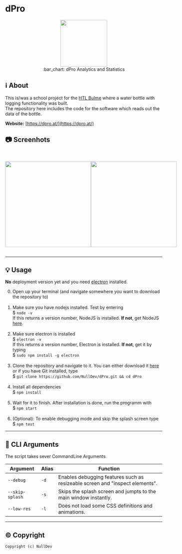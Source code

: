 # dPro

<p align="center">
<img height="150" width="auto" src="https://raw.githubusercontent.com/NullDev/dPro/master/src/icon/icon-full.png" /><br>
:bar_chart: dPro Analytics and Statistics
</p>

## :information_source: About

This is/was a school project for the [HTL Bulme](http://bulme.at) where a water bottle with logging functionality was built. <br>
The repository here includes the code for the software which reads out the data of the bottle. 

**Website:** [https://dpro.at/](https://dpro.at/)

## :camera: Screenhots 

<p align="center">
<br>
<div style="display:flex;">
<img height="275" width="auto" src="https://raw.githubusercontent.com/NullDev/dPro/master/demo/screen1.png" />
<img height="275" width="auto" src="https://raw.githubusercontent.com/NullDev/dPro/master/demo/screen2.png" />
</div>
<br>
</p>

<hr>

## :bulb: Usage

**No** deployment version yet and you need [electron](https://electronjs.org/) installed. <br>

0. Open up your terminal (and navigate somewhere you want to download the repository to) <br><br>
1. Make sure you have nodejs installed. Test by  entering <br>
$ `node -v` <br>
If this returns a version number, NodeJS is installed. **If not**, get NodeJS [here](https://nodejs.org/en/download/package-manager/)</a>. <br><br>
2. Make sure electron is installed <br>
$ `electron -v` <br>
If this returns a version number, Electron is installed. **If not**, get it by typing <br>
$ `sudo npm install -g electron` <br><br>
3. Clone the repository and navigate to it. You can either download it [here](https://github.com/NullDev/dPro/archive/master.zip) or if you have Git installed, type <br>
$ `git clone https://github.com/NullDev/dPro.git && cd dPro` <br><br>
4. Install all dependencies <br>
$ `npm install` <br><br>
5. Wait for it to finish. After installation is done, run the programm with <br>
$ `npm start` <br><br>
6. (Optional): To enable debugging mode and skip the splash screen type <br>
$ `npm test` <br>

<hr>

## :wrench: CLI Arguments

The script takes sever CommandLine Arguments

| Argument | Alias | Function |
| -------- | ----- | -------- |
| `--debug` | `-d` | Enables debugging features such as resizeable screen and "inspect elements". |
| `--skip-splash` | `-s` | Skips the splash screen and jumpts to the main window instantly. |
| `--low-res` | `-l` | Does not load some CSS definitions and animations. |

<hr>

## :copyright: Copyright

`Copyright (c) NullDev`
